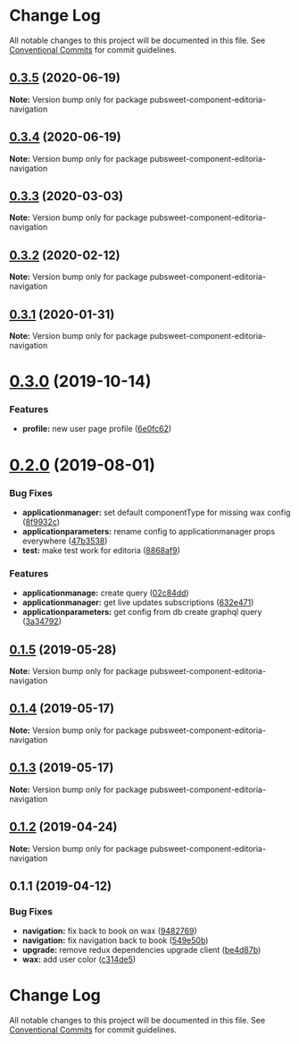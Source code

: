 # Change Log

All notable changes to this project will be documented in this file.
See [Conventional Commits](https://conventionalcommits.org) for commit guidelines.

<a name="0.3.5"></a>
## [0.3.5](https://gitlab.coko.foundation/editoria/editoria-navigation/compare/pubsweet-component-editoria-navigation@0.3.4...pubsweet-component-editoria-navigation@0.3.5) (2020-06-19)




**Note:** Version bump only for package pubsweet-component-editoria-navigation

<a name="0.3.4"></a>
## [0.3.4](https://gitlab.coko.foundation/editoria/editoria-navigation/compare/pubsweet-component-editoria-navigation@0.3.3...pubsweet-component-editoria-navigation@0.3.4) (2020-06-19)




**Note:** Version bump only for package pubsweet-component-editoria-navigation

<a name="0.3.3"></a>
## [0.3.3](https://gitlab.coko.foundation/editoria/editoria-navigation/compare/pubsweet-component-editoria-navigation@0.3.2...pubsweet-component-editoria-navigation@0.3.3) (2020-03-03)




**Note:** Version bump only for package pubsweet-component-editoria-navigation

<a name="0.3.2"></a>
## [0.3.2](https://gitlab.coko.foundation/editoria/editoria-navigation/compare/pubsweet-component-editoria-navigation@0.3.1...pubsweet-component-editoria-navigation@0.3.2) (2020-02-12)




**Note:** Version bump only for package pubsweet-component-editoria-navigation

<a name="0.3.1"></a>
## [0.3.1](https://gitlab.coko.foundation/editoria/editoria-navigation/compare/pubsweet-component-editoria-navigation@0.3.0...pubsweet-component-editoria-navigation@0.3.1) (2020-01-31)




**Note:** Version bump only for package pubsweet-component-editoria-navigation

<a name="0.3.0"></a>
# [0.3.0](https://gitlab.coko.foundation/editoria/editoria-navigation/compare/pubsweet-component-editoria-navigation@0.2.0...pubsweet-component-editoria-navigation@0.3.0) (2019-10-14)


### Features

* **profile:** new user page profile ([6e0fc62](https://gitlab.coko.foundation/editoria/editoria-navigation/commit/6e0fc62))




<a name="0.2.0"></a>
# [0.2.0](https://gitlab.coko.foundation/editoria/editoria-navigation/compare/pubsweet-component-editoria-navigation@0.1.5...pubsweet-component-editoria-navigation@0.2.0) (2019-08-01)


### Bug Fixes

* **applicationmanager:** set default componentType for missing wax config ([8f9932c](https://gitlab.coko.foundation/editoria/editoria-navigation/commit/8f9932c))
* **applicationparameters:** rename config to applicationmanager props everywhere ([47b3538](https://gitlab.coko.foundation/editoria/editoria-navigation/commit/47b3538))
* **test:** make test work for editoria ([8868af9](https://gitlab.coko.foundation/editoria/editoria-navigation/commit/8868af9))


### Features

* **applicationmanage:** create query ([02c84dd](https://gitlab.coko.foundation/editoria/editoria-navigation/commit/02c84dd))
* **applicationmanager:** get live updates subscriptions ([632e471](https://gitlab.coko.foundation/editoria/editoria-navigation/commit/632e471))
* **applicationparameters:** get config from db create graphql query ([3a34792](https://gitlab.coko.foundation/editoria/editoria-navigation/commit/3a34792))




<a name="0.1.5"></a>
## [0.1.5](https://gitlab.coko.foundation/editoria/editoria-navigation/compare/pubsweet-component-editoria-navigation@0.1.4...pubsweet-component-editoria-navigation@0.1.5) (2019-05-28)




**Note:** Version bump only for package pubsweet-component-editoria-navigation

<a name="0.1.4"></a>
## [0.1.4](https://gitlab.coko.foundation/editoria/editoria-navigation/compare/pubsweet-component-editoria-navigation@0.1.3...pubsweet-component-editoria-navigation@0.1.4) (2019-05-17)




**Note:** Version bump only for package pubsweet-component-editoria-navigation

<a name="0.1.3"></a>
## [0.1.3](https://gitlab.coko.foundation/editoria/editoria-navigation/compare/pubsweet-component-editoria-navigation@0.1.2...pubsweet-component-editoria-navigation@0.1.3) (2019-05-17)




**Note:** Version bump only for package pubsweet-component-editoria-navigation

<a name="0.1.2"></a>
## [0.1.2](https://gitlab.coko.foundation/editoria/editoria-navigation/compare/pubsweet-component-editoria-navigation@0.1.1...pubsweet-component-editoria-navigation@0.1.2) (2019-04-24)




**Note:** Version bump only for package pubsweet-component-editoria-navigation

<a name="0.1.1"></a>
## 0.1.1 (2019-04-12)


### Bug Fixes

* **navigation:** fix back to book on wax ([9482769](https://gitlab.coko.foundation/editoria/editoria-navigation/commit/9482769))
* **navigation:** fix navigation back to book ([549e50b](https://gitlab.coko.foundation/editoria/editoria-navigation/commit/549e50b))
* **upgrade:** remove redux dependencies upgrade client ([be4d87b](https://gitlab.coko.foundation/editoria/editoria-navigation/commit/be4d87b))
* **wax:** add user color ([c314de5](https://gitlab.coko.foundation/editoria/editoria-navigation/commit/c314de5))




# Change Log

All notable changes to this project will be documented in this file.
See [Conventional Commits](https://conventionalcommits.org) for commit guidelines.
